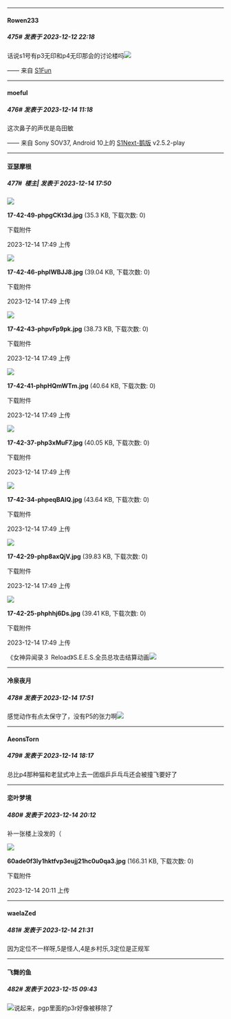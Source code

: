 
*****

####  Rowen233  
##### 475#       发表于 2023-12-12 22:18

话说s1号有p3无印和p4无印那会的讨论楼吗<img src="https://static.saraba1st.com/image/smiley/face2017/067.png" referrerpolicy="no-referrer">

—— 来自 [S1Fun](https://s1fun.koalcat.com)


*****

####  moeful  
##### 476#       发表于 2023-12-14 11:18

这次鼻子的声优是岛田敏

—— 来自 Sony SOV37, Android 10上的 [S1Next-鹅版](https://github.com/ykrank/S1-Next/releases) v2.5.2-play


*****

####  亚瑟摩根  
##### 477#         楼主| 发表于 2023-12-14 17:50

<img src="https://img.saraba1st.com/forum/202312/14/174946c47norudrd9bppnp.jpg" referrerpolicy="no-referrer">

<strong>17-42-49-phpgCKt3d.jpg</strong> (35.3 KB, 下载次数: 0)

下载附件

2023-12-14 17:49 上传

<img src="https://img.saraba1st.com/forum/202312/14/174946j7ssxlxdsn8elvhh.jpg" referrerpolicy="no-referrer">

<strong>17-42-46-phpIWBJJ8.jpg</strong> (39.04 KB, 下载次数: 0)

下载附件

2023-12-14 17:49 上传

<img src="https://img.saraba1st.com/forum/202312/14/174946quw77u59j91k9595.jpg" referrerpolicy="no-referrer">

<strong>17-42-43-phpvFp9pk.jpg</strong> (38.73 KB, 下载次数: 0)

下载附件

2023-12-14 17:49 上传

<img src="https://img.saraba1st.com/forum/202312/14/174947angqgkgqxdxzudyg.jpg" referrerpolicy="no-referrer">

<strong>17-42-41-phpHQmWTm.jpg</strong> (40.64 KB, 下载次数: 0)

下载附件

2023-12-14 17:49 上传

<img src="https://img.saraba1st.com/forum/202312/14/174947hwftgf86t86wt81o.jpg" referrerpolicy="no-referrer">

<strong>17-42-37-php3xMuF7.jpg</strong> (40.05 KB, 下载次数: 0)

下载附件

2023-12-14 17:49 上传

<img src="https://img.saraba1st.com/forum/202312/14/174947kg533y55g3u35aby.jpg" referrerpolicy="no-referrer">

<strong>17-42-34-phpeqBAIQ.jpg</strong> (43.64 KB, 下载次数: 0)

下载附件

2023-12-14 17:49 上传

<img src="https://img.saraba1st.com/forum/202312/14/174947svavofa60m1j00zy.jpg" referrerpolicy="no-referrer">

<strong>17-42-29-php8axQjV.jpg</strong> (39.83 KB, 下载次数: 0)

下载附件

2023-12-14 17:49 上传

<img src="https://img.saraba1st.com/forum/202312/14/174947cnxxqi5qqzbkqbhl.jpg" referrerpolicy="no-referrer">

<strong>17-42-25-phphhj6Ds.jpg</strong> (39.41 KB, 下载次数: 0)

下载附件

2023-12-14 17:49 上传

《女神异闻录３ Reload》S.E.E.S.全员总攻击结算动画<img src="https://static.saraba1st.com/image/smiley/face2017/067.png" referrerpolicy="no-referrer">

*****

####  冷泉夜月  
##### 478#       发表于 2023-12-14 17:51

感觉动作有点太保守了，没有P5的张力啊<img src="https://static.saraba1st.com/image/smiley/face2017/037.png" referrerpolicy="no-referrer">


*****

####  AeonsTorn  
##### 479#       发表于 2023-12-14 18:17

总比p4那种猫和老鼠式冲上去一团烟乒乒乓乓还会被撞飞要好了


*****

####  恋叶梦境  
##### 480#       发表于 2023-12-14 20:12

补一张楼上没发的（

<img src="https://img.saraba1st.com/forum/202312/14/201156psppseeaotdiuift.jpg" referrerpolicy="no-referrer">

<strong>60ade0f3ly1hktfvp3eujj21hc0u0qa3.jpg</strong> (166.31 KB, 下载次数: 0)

下载附件

2023-12-14 20:11 上传


*****

####  waelaZed  
##### 481#       发表于 2023-12-14 21:31

因为定位不一样呀,5是怪人,4是乡村乐,3定位是正规军


*****

####  飞舞的鱼  
##### 482#       发表于 2023-12-15 09:43

<img src="https://static.saraba1st.com/image/smiley/face2017/033.png" referrerpolicy="no-referrer">说起来，pgp里面的p3r好像被移除了

